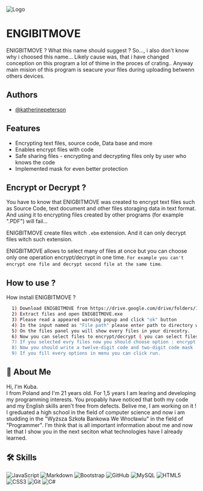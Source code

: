 ![Logo](https://imagizer.imageshack.com/img924/7537/2f3gz4.png)




# ENGIBITMOVE

ENIGBITMOVE ? What this name should suggest ? So..., i also don't know why i choosed this name...
Likely cause was, that i have changed conception on this program a lot of thime in the 
proces of crating.. Anyway main mision of this program is seacure your files during uploading
betwenn others devices.





## Authors

- [@katherinepeterson](https://www.github.com/octokatherine)


## Features

- Encrypting text files, source code, Data base and more
- Enables encrypt files with code
- Safe sharing files - encrypting and decrypting files only by user who knows the code
- Implemented mask for even better protection


## Encrypt or Decrypt ?

You have to know that ENIGBITMOVE was created to encrypt text files such as Source Code, text document and other files storaging data in text format.  
And using it to encrypting files created by other programs (for example ".PDF") will fail...

ENIGBITMOVE create files witch `.ebm` extension. And it can only decrypt files witch such extension.

ENIGBITMOVE allows to select many of files at once but you can choose only one operation encrypt/decrypt in one time.  `For example you can't encrypt one file and decrypt second file at the same time`.


## How to use ?

How install ENIGBITMOVE ?

```bash
  1) Download ENIGBITMOVE from https://drive.google.com/drive/folders/1wqCuC7XQhcK3oGm0ZY__Yci0quSQ3RC2?usp=sharing
  2) Extract files and open ENIGBITMOVE.exe
  3) Please read a appeared warning popup and click "ok" button 
  4) In the input named as "File path" please enter path to directory with files to encrypt/decrypt and click "FIND" button
  5) On the files panel you will show every files in your direcotry.
  6) Now you can select files to encrypt/decrypt ( you can select files to encrypt or only files to decrypt. ENIGBITMOVE doesn't mix operation)
  7) If you selected evry files now you should choose option : encrypt or decrypt ( file to decrypt have a ".ebm" extension )
  8) Now you should write a twelve-digit code and two-digit code mask
  9) If you fill every options in menu you can click run.
```
    
## 🚀 About Me
Hi, I'm Kuba.  
I from Poland and I'm 21 years old. For 1,5 years I am learing and developing my programming interests. You propably have noticed that both my code and my English skills aren't 
free from defects.  Belive me, I am working on it ! I greduated a high school in the field of computer science and now i am studding in the "Wyższa Szkoła Bankowa We Wrocławiu" in the field of "Programmer".
I'm think that is all important information about me and now let that I show you  in the next seciton what technologies have I already learned.

## 🛠 Skills
![JavaScript](https://img.shields.io/badge/javascript-%23323330.svg?style=for-the-badge&logo=javascript&logoColor=%23F7DF1E)
![Markdown](https://img.shields.io/badge/markdown-%23000000.svg?style=for-the-badge&logo=markdown&logoColor=white)
![Bootstrap](https://img.shields.io/badge/bootstrap-%23563D7C.svg?style=for-the-badge&logo=bootstrap&logoColor=white)
![GitHub](https://img.shields.io/badge/github-%23121011.svg?style=for-the-badge&logo=github&logoColor=white)
![MySQL](https://img.shields.io/badge/mysql-%2300f.svg?style=for-the-badge&logo=mysql&logoColor=white)
![HTML5](https://img.shields.io/badge/html5-%23E34F26.svg?style=for-the-badge&logo=html5&logoColor=white)
![CSS3](https://img.shields.io/badge/css3-%231572B6.svg?style=for-the-badge&logo=css3&logoColor=white)
![Git](https://img.shields.io/badge/git-%23F05033.svg?style=for-the-badge&logo=git&logoColor=white)
![C#](https://img.shields.io/badge/c%23-%23239120.svg?style=for-the-badge&logo=c-sharp&logoColor=white)

